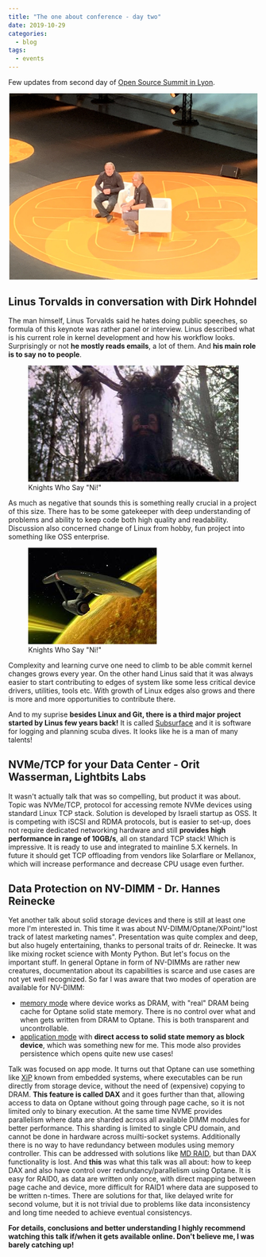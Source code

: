 ```yaml
---
title: "The one about conference - day two"
date: 2019-10-29
categories:
  - blog
tags:
  - events
---
```

Few updates from second day of [Open Source Summit in Lyon](https://events19.linuxfoundation.org/events/open-source-summit-europe-2019/). 
<p align="center">
<img src="/assets/images/2019-10-28-OSS-conference/linus.jpg" width="500">
</p>


## Linus Torvalds in conversation with Dirk Hohndel
The man himself, Linus Torvalds said he hates doing public speeches, so formula of this keynote was rather panel or interview. Linus described what is his current role in kernel development and how his workflow looks. Surprisingly or not **he mostly reads emails**, a lot of them. And **his main role is to say no to people**. 
<p align="center">
<figure width="500">
  <img src="/assets/images/2019-10-28-OSS-conference/knight.jpg"/>
  <figcaption>Knights Who Say "Ni!"</figcaption>
</figure>
</p>
As much as negative that sounds this is something really crucial in a project of this size. There has to be some gatekeeper with deep understanding of problems and ability to keep code both high quality and readability. Discussion also concerned change of Linux from hobby, fun project into something like OSS enterprise.
<p align="center">
<figure width="500">
  <img src="/assets/images/2019-10-28-OSS-conference/enterprise.jpg"/>
  <figcaption>Knights Who Say "Ni!"</figcaption>
</figure>
</p>
Complexity and learning curve one need to climb to be able commit kernel changes grows every year. On the other hand Linus said that it was always easier to start contributing to edges of system like some less critical device drivers, utilities, tools etc. With growth of Linux edges also grows and there is more and more opportunities to contribute there.

And to my suprise **besides Linux and Git, there is a third major project started by Linus few years back!** It is called [Subsurface](https://en.wikipedia.org/wiki/Subsurface_(software)) and it is software for logging and planning scuba dives. It looks like he is a man of many talents!


## NVMe/TCP for your Data Center - Orit Wasserman, Lightbits Labs
It wasn't actually talk that was so compelling, but product it was about. Topic was NVMe/TCP, protocol for accessing remote NVMe devices using standard Linux TCP stack. Solution is developed by Israeli startup as OSS. It is competing with iSCSI and RDMA protocols, but is easier to set-up, does not require dedicated networking hardware and still **provides high performance in range of 10GB/s**, all on standard TCP stack! Which is impressive. It is ready to use and integrated to mainline 5.X kernels. In future it should get TCP offloading from vendors like Solarflare or Mellanox, which will increase performance and decrease CPU usage even further.


## Data Protection on NV-DIMM - Dr. Hannes Reinecke
Yet another talk about solid storage devices and there is still at least one more I'm interested in. This time it was about NV-DIMM/Optane/XPoint/"lost track of latest marketing names". Presentation was quite complex and deep, but also hugely entertaining, thanks to personal traits of dr. Reinecke. It was like mixing rocket science with Monty Python. But let's focus on the important stuff. In general Optane in form of NV-DIMMs are rather new creatures, documentation about its capabilities is scarce and use cases are not yet well recognized. So far I was aware that two modes of operation are available for NV-DIMM: 
  * [memory mode](https://thessdguy.com/intels-optane-two-confusing-modes-part-2-memory-mode/) where device works as DRAM, with "real" DRAM being cache for Optane solid state memory. There is no control over what and when gets written from DRAM to Optane. This is both transparent and uncontrollable.
  * [application mode](https://thessdguy.com/intels-optane-two-confusing-modes-part-3-app-direct-mode/) with **direct access to solid state memory as block device**, which was something new for me. This mode also provides persistence which opens quite new use cases!
  
Talk was focused on app mode. It turns out that Optane can use something like [XiP](https://en.wikipedia.org/wiki/Execute_in_place) known from embedded systems, where executables can be run directly from storage device, without the need of (expensive) copying to DRAM. **This feature is called DAX** and it goes further than that, allowing access to data on Optane without going through page cache, so it is not limited only to binary execution. At the same time NVME provides parallelism  where data are sharded across all available DIMM modules for better performance. This sharding is limited to single CPU domain, and cannot be done in hardware across muilti-socket systems. Additionally there is no way to have redundancy between modules using memory controller. This can be addressed with solutions like [MD RAID](https://www.thomas-krenn.com/en/wiki/Linux_Software_RAID), but than DAX functionality is lost. And **this** was what this talk was all about: how to keep DAX and also have control over redundancy/parallelism using Optane. It is easy for RAID0, as data are written only once, with direct mapping between page cache and device, more difficult for RAID1 where data are supposed to be written n-times. There are solutions for that, like delayed write for second volume, but it is not trivial due to problems like data inconsistency and long time needed to achieve eventual consistencys.

**For details, conclusions and better understanding I highly recommend watching this talk if/when it gets available online. Don't believe me, I was barely catching up!**


